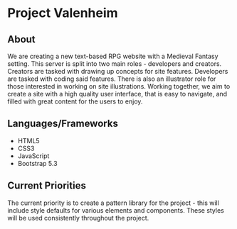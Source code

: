 # Project Valenheim

## About

We are creating a new text-based RPG website with a Medieval Fantasy setting. This server is split into two main roles - developers and creators. Creators are tasked with drawing up concepts for site features. Developers are tasked with coding said features. There is also an illustrator role for those interested in working on site illustrations. Working together, we aim to create a site with a high quality user interface, that is easy to navigate, and filled with great content for the users to enjoy.

## Languages/Frameworks

- HTML5
- CSS3
- JavaScript
- Bootstrap 5.3

## Current Priorities

The current priority is to create a pattern library for the project - this will include style defaults for various elements and components. These styles will be used consistently throughout the project.
